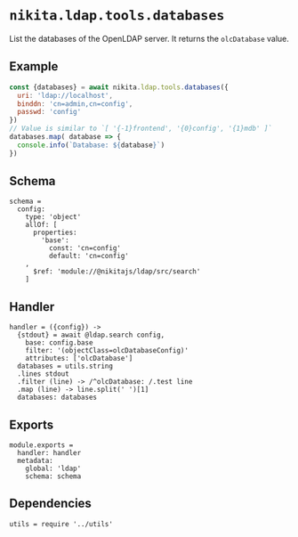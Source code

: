 
# `nikita.ldap.tools.databases`

List the databases of the OpenLDAP server. It returns the `olcDatabase` value.

## Example

```js
const {databases} = await nikita.ldap.tools.databases({
  uri: 'ldap://localhost',
  binddn: 'cn=admin,cn=config',
  passwd: 'config'
})
// Value is similar to `[ '{-1}frontend', '{0}config', '{1}mdb' ]`
databases.map( database => {
  console.info(`Database: ${database}`)
})
```

## Schema

    schema =
      config:
        type: 'object'
        allOf: [
          properties:
            'base':
              const: 'cn=config'
              default: 'cn=config'
        ,
          $ref: 'module://@nikitajs/ldap/src/search'
        ]

## Handler

    handler = ({config}) ->
      {stdout} = await @ldap.search config,
        base: config.base
        filter: '(objectClass=olcDatabaseConfig)'
        attributes: ['olcDatabase']
      databases = utils.string
      .lines stdout
      .filter (line) -> /^olcDatabase: /.test line
      .map (line) -> line.split(' ')[1]
      databases: databases

## Exports

    module.exports =
      handler: handler
      metadata:
        global: 'ldap'
        schema: schema

## Dependencies

    utils = require '../utils'
